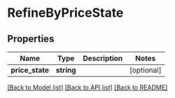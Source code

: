# RefineByPriceState

## Properties
Name | Type | Description | Notes
------------ | ------------- | ------------- | -------------
**price_state** | **string** |  | [optional] 

[[Back to Model list]](../README.md#documentation-for-models) [[Back to API list]](../README.md#documentation-for-api-endpoints) [[Back to README]](../README.md)


